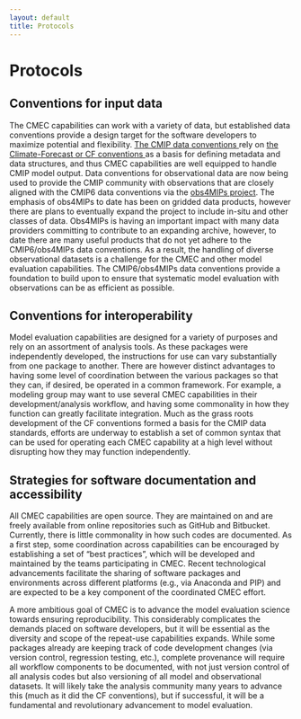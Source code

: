 ```yaml
---
layout: default
title: Protocols
---
```


# Protocols

Conventions for input data
------

The CMEC capabilities can work with a variety of data, but established data conventions provide a design target for the software developers to maximize potential and flexibility. <a href="https://pcmdi.llnl.gov/CMIP6/Guide/modelers.html#5-model-output-requirements"> The CMIP data conventions </a> rely on <a href="http://cfconventions.org/"> the Climate-Forecast or CF conventions </a> as a basis for defining metadata and data structures, and thus CMEC capabilities are well equipped to handle CMIP model output. Data conventions for observational data are now being used to provide the CMIP community with observations that are closely aligned with the CMIP6 data conventions via the <a href="https://www.earthsystemcog.org/projects/obs4mips"> obs4MIPs project</a>. The emphasis of obs4MIPs to date has been on gridded data products, however there are plans  to eventually expand the project to include in-situ and other classes of data. Obs4MIPs is having an important impact with many data providers committing to contribute to an expanding archive, however, to date there are many useful products that do not yet adhere to the CMIP6/obs4MIPs data conventions. As a result, the handling of diverse observational datasets is a challenge for the CMEC and other model evaluation capabilities. The CMIP6/obs4MIPs data conventions provide a foundation to build upon to ensure that systematic model evaluation with observations can be as efficient as possible.

Conventions for interoperability
------

Model evaluation capabilities are designed for a variety of purposes and rely on an assortment of analysis tools. As these packages were independently developed, the instructions for use can vary substantially from one package to another. There are however distinct advantages to having some level of coordination between the various packages so that they can, if desired, be operated in a common framework. For example, a modeling group may want to use several CMEC capabilities in their development/analysis workflow, and having some commonality in how they function can greatly facilitate integration. Much as the grass roots development of the CF conventions formed a basis for the CMIP data standards, efforts are underway to establish a set of common syntax that can be used for operating each CMEC capability at a high level without disrupting how they may function independently.


Strategies for software documentation and accessibility
------

All CMEC capabilities are open source.  They are maintained on and are freely available from online repositories such as GitHub and Bitbucket.   Currently, there is little commonality in how such codes are documented.   As a first step, some coordination across capabilities can be encouraged by establishing a set of “best practices”, which will be developed and maintained by the teams participating in CMEC.   Recent technological advancements facilitate the sharing of software packages and environments across different platforms (e.g., via Anaconda and PIP) and are expected to be a key component of the coordinated CMEC effort. 

A more ambitious goal of CMEC is to advance the model evaluation science towards ensuring reproducibility.   This considerably complicates the demands placed on software developers, but it will be essential as the diversity and scope of the repeat-use capabilities expands.   While some packages already are keeping track of code development changes (via version control, regression testing, etc.), complete provenance will require all workflow components to be documented, with not just version control of all analysis codes but also versioning of all model and observational datasets.   It will likely take the analysis community many years to advance this (much as it did the CF conventions), but if successful, it will be a fundamental and revolutionary advancement to model evaluation.
